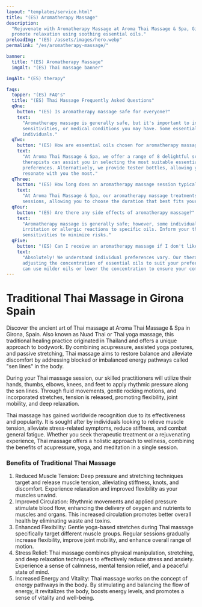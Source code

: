 ```yaml
---
layout: "templates/service.html"
title: "(ES) Aromatherapy Massage"
description:
  "Rejuvenate with Aromatherapy Massage at Aroma Thai Massage & Spa, Girona. Skilled therapists restore balance and
  promote relaxation using soothing essential oils."
preloadImg: "(ES) /assets/images/hero.webp"
permalink: "/es/aromatherapy-massage/"

banner:
  title: "(ES) Aromatherapy Massage"
  imgAlt: "(ES) Thai massage banner"

imgAlt: "(ES) therapy"

faqs:
  topper: "(ES) FAQ's"
  title: "(ES) Thai Massage Frequently Asked Questions"
  qOne:
    button: "(ES) Is aromatherapy massage safe for everyone?"
    text:
      "Aromatherapy massage is generally safe, but it's important to inform your therapist about any allergies,
      sensitivities, or medical conditions you may have. Some essential oils may not be suitable for certain
      individuals."
  qTwo:
    button: "(ES) How are essential oils chosen for aromatherapy massage?"
    text:
      "At Aroma Thai Massage & Spa, we offer a range of 8 delightful scents for you to choose from. Our experienced
      therapists can assist you in selecting the most suitable essential oils based on your specific needs and
      preferences. Alternatively, we provide tester bottles, allowing you to personally choose the essential oils that
      resonate with you the most."
  qThree:
    button: "(ES) How long does an aromatherapy massage session typically last?"
    text:
      "At Aroma Thai Massage & Spa, our aromatherapy massage treatments are available in either 60 or 90-minute
      sessions, allowing you to choose the duration that best fits your schedule and needs."
  qFour:
    button: "(ES) Are there any side effects of aromatherapy massage?"
    text:
      "Aromatherapy massage is generally safe; however, some individuals may experience mild side effects such as skin
      irritation or allergic reactions to specific oils. Inform your therapist about any known allergies or
      sensitivities to minimize risks."
  qFive:
    button: "(ES) Can I receive an aromatherapy massage if I don't like strong scents?"
    text:
      "Absolutely! We understand individual preferences vary. Our therapists can customize the aroma intensity by
      adjusting the concentration of essential oils to suit your preference. If you're sensitive to strong scents, we
      can use milder oils or lower the concentration to ensure your comfort."
---
```


# Traditional Thai Massage in Girona Spain

Discover the ancient art of Thai massage at Aroma Thai Massage & Spa in Girona, Spain. Also known as Nuad Thai or Thai
yoga massage, this traditional healing practice originated in Thailand and offers a unique approach to bodywork. By
combining acupressure, assisted yoga postures, and passive stretching, Thai massage aims to restore balance and
alleviate discomfort by addressing blocked or imbalanced energy pathways called "sen lines" in the body.

During your Thai massage session, our skilled practitioners will utilize their hands, thumbs, elbows, knees, and feet to
apply rhythmic pressure along the sen lines. Through fluid movements, gentle rocking motions, and incorporated
stretches, tension is released, promoting flexibility, joint mobility, and deep relaxation.

Thai massage has gained worldwide recognition due to its effectiveness and popularity. It is sought after by individuals
looking to relieve muscle tension, alleviate stress-related symptoms, reduce stiffness, and combat general fatigue.
Whether you seek therapeutic treatment or a rejuvenating experience, Thai massage offers a holistic approach to
wellness, combining the benefits of acupressure, yoga, and meditation in a single session.

### Benefits of Traditional Thai Massage

1.  Reduced Muscle Tension: Deep pressure and stretching techniques target and release muscle tension, alleviating
    stiffness, knots, and discomfort. Experience relaxation and improved flexibility as your muscles unwind.
2.  Improved Circulation: Rhythmic movements and applied pressure stimulate blood flow, enhancing the delivery of oxygen
    and nutrients to muscles and organs. This increased circulation promotes better overall health by eliminating waste
    and toxins.
3.  Enhanced Flexibility: Gentle yoga-based stretches during Thai massage specifically target different muscle groups.
    Regular sessions gradually increase flexibility, improve joint mobility, and enhance overall range of motion.
4.  Stress Relief: Thai massage combines physical manipulation, stretching, and deep relaxation techniques to
    effectively reduce stress and anxiety. Experience a sense of calmness, mental tension relief, and a peaceful state
    of mind.
5.  Increased Energy and Vitality: Thai massage works on the concept of energy pathways in the body. By stimulating and
    balancing the flow of energy, it revitalizes the body, boosts energy levels, and promotes a sense of vitality and
    well-being.

